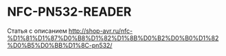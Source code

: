 # NFC-PN532-READER

Статья с описанием
http://shop-avr.ru/nfc-%D1%81%D1%87%D0%B8%D1%82%D1%8B%D0%B2%D0%B0%D1%82%D0%B5%D0%BB%D1%8C-pn532/
